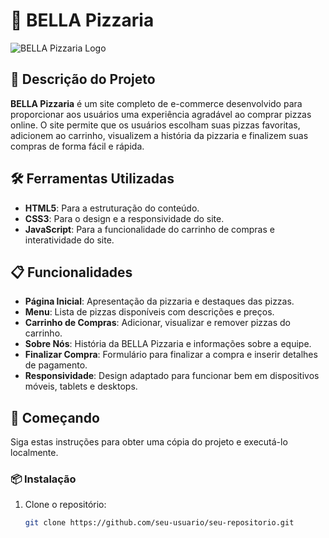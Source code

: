 # 🍕 BELLA Pizzaria

![BELLA Pizzaria Logo](images/logo.png) <!-- Substitua pelo caminho relativo da sua imagem -->

## 📖 Descrição do Projeto

**BELLA Pizzaria** é um site completo de e-commerce desenvolvido para proporcionar aos usuários uma experiência agradável ao comprar pizzas online. O site permite que os usuários escolham suas pizzas favoritas, adicionem ao carrinho, visualizem a história da pizzaria e finalizem suas compras de forma fácil e rápida.

## 🛠️ Ferramentas Utilizadas

- **HTML5**: Para a estruturação do conteúdo.
- **CSS3**: Para o design e a responsividade do site.
- **JavaScript**: Para a funcionalidade do carrinho de compras e interatividade do site.

## 📋 Funcionalidades

- **Página Inicial**: Apresentação da pizzaria e destaques das pizzas.
- **Menu**: Lista de pizzas disponíveis com descrições e preços.
- **Carrinho de Compras**: Adicionar, visualizar e remover pizzas do carrinho.
- **Sobre Nós**: História da BELLA Pizzaria e informações sobre a equipe.
- **Finalizar Compra**: Formulário para finalizar a compra e inserir detalhes de pagamento.
- **Responsividade**: Design adaptado para funcionar bem em dispositivos móveis, tablets e desktops.

## 🚀 Começando

Siga estas instruções para obter uma cópia do projeto e executá-lo localmente.

### 📦 Instalação

1. Clone o repositório:
   ```bash
   git clone https://github.com/seu-usuario/seu-repositorio.git
